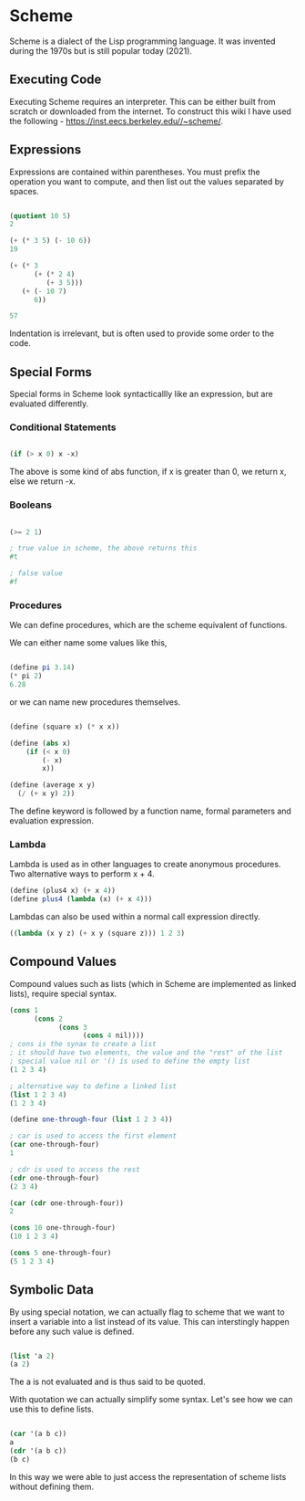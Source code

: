 # Scheme

Scheme is a dialect of the Lisp programming language. It was invented during the 1970s but is still popular today (2021).

## Executing Code

Executing Scheme requires an interpreter. This can be either built from scratch or downloaded from the internet.
To construct this wiki I have used the following - <https://inst.eecs.berkeley.edu//~scheme/>.

## Expressions

Expressions are contained within parentheses. You must prefix the operation you want to compute, and then list out the values separated by spaces.

```scheme

(quotient 10 5)
2

(+ (* 3 5) (- 10 6))
19

(+ (* 3
      (+ (* 2 4)
         (+ 3 5)))
   (+ (- 10 7)
      6))

57
```

Indentation is irrelevant, but is often used to provide some order to the code.

## Special Forms

Special forms in Scheme look syntacticallly like an expression, but are evaluated differently.

### Conditional Statements

```scheme

(if (> x 0) x -x)

```

The above is some kind of abs function, if x is greater than 0, we return x, else we return -x.

### Booleans

```scheme

(>= 2 1)

; true value in scheme, the above returns this
#t

; false value
#f

```

### Procedures

We can define procedures, which are the scheme equivalent of functions.

We can either name some values like this,

```scheme

(define pi 3.14)
(* pi 2)
6.28

```

or we can name new procedures themselves.

```scheme

(define (square x) (* x x))

(define (abs x)
    (if (< x 0)
        (- x)
        x))

(define (average x y)
  (/ (+ x y) 2))

```

The define keyword is followed by a function name, formal parameters and evaluation expression.

### Lambda

Lambda is used as in other languages to create anonymous procedures.
Two alternative ways to perform x + 4.

```scheme
(define (plus4 x) (+ x 4))
(define plus4 (lambda (x) (+ x 4)))
```

Lambdas can also be used within a normal call expression directly.

```scheme
((lambda (x y z) (+ x y (square z))) 1 2 3)
```

## Compound Values

Compound values such as lists (which in Scheme are implemented as linked lists), require special syntax.

```scheme
(cons 1
      (cons 2
            (cons 3
                  (cons 4 nil))))
; cons is the synax to create a list
; it should have two elements, the value and the "rest" of the list
; special value nil or '() is used to define the empty list
(1 2 3 4)

; alternative way to define a linked list
(list 1 2 3 4)
(1 2 3 4)

(define one-through-four (list 1 2 3 4))

; car is used to access the first element
(car one-through-four)
1

; cdr is used to access the rest
(cdr one-through-four)
(2 3 4)

(car (cdr one-through-four))
2

(cons 10 one-through-four)
(10 1 2 3 4)

(cons 5 one-through-four)
(5 1 2 3 4)

```

## Symbolic Data

By using special notation, we can actually flag to scheme that we want to insert a variable into a list instead of its value.
This can interstingly happen before any such value is defined.

```scheme

(list 'a 2)
(a 2)

```

The a is not evaluated and is thus said to be quoted.

With quotation we can actually simplify some syntax. Let's see how we can use this to define lists.

```scheme

(car '(a b c))
a
(cdr '(a b c))
(b c)

```

In this way we were able to just access the representation of scheme lists without defining them.

